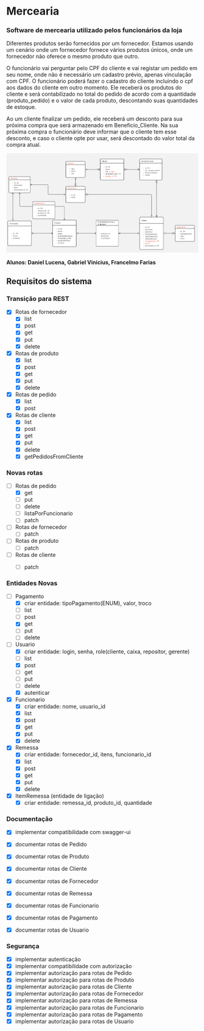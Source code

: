 # Mercearia
### Software de mercearia utilizado pelos funcionários da loja

Diferentes produtos serão fornecidos por um fornecedor. Estamos usando um cenário onde um fornecedor fornece vários produtos únicos, onde um fornecedor não oferece o mesmo produto que outro.

O funcionário vai perguntar pelo CPF do cliente e vai registar um pedido em seu nome, onde não é necessário um cadastro prévio, apenas vinculação com CPF. O funcionário poderá fazer o cadastro do cliente incluindo o cpf aos dados do cliente em outro momento.  Ele receberá os produtos do cliente e será contabilizado no total do pedido de acordo com a quantidade (produto_pedido) e o valor de cada produto, descontando suas quantidades de estoque.

Ao um cliente finalizar um pedido, ele receberá um desconto para sua próxima compra que será armazenado em Beneficio_Cliente. Na sua próxima compra o funcionário deve informar que o cliente tem esse desconto, e caso o cliente opte por usar, será descontado do valor total da compra atual.

![plot](./modelagem2.jpg)

**Alunos: Daniel Lucena, Gabriel Vinicius, Francelmo Farias**

## Requisitos do sistema

### Transição para REST
- [x] Rotas de fornecedor
    - [x] list
    - [x] post
    - [x] get
    - [x] put
    - [x] delete
- [x] Rotas de produto
    - [x] list
    - [x] post
    - [x] get
    - [x] put
    - [x] delete
- [x] Rotas de pedido
    - [x] list
    - [x] post
- [x] Rotas de cliente
    - [x] list
    - [x] post
    - [x] get
    - [x] put
    - [x] delete
    - [x] getPedidosFromCliente

### Novas rotas
- [ ] Rotas de pedido
    - [x] get
    - [ ] put
    - [ ] delete
    - [ ] listaPorFuncionario
    - [ ] patch
- [ ] Rotas de fornecedor
    - [ ] patch
- [ ] Rotas de produto
    - [ ] patch
- [ ] Rotas de cliente
    - [ ] patch


### Entidades Novas
- [ ] Pagamento
    - [x] criar entidade: tipoPagamento(ENUM), valor, troco
    - [ ] list
    - [ ] post
    - [x] get
    - [ ] put
    - [ ] delete
- [ ] Usuario
    - [x] criar entidade: login, senha, role(cliente, caixa, repositor, gerente)
    - [ ] list
    - [x] post
    - [ ] get
    - [ ] put
    - [ ] delete
    - [x] autenticar
- [X] Funcionario
    - [X] criar entidade: nome, usuario_id
    - [X] list
    - [X] post
    - [X] get
    - [X] put
    - [X] delete
- [X] Remessa
    - [x] criar entidade: fornecedor_id, itens, funcionario_id
    - [x] list
    - [x] post
    - [x] get
    - [x] put
    - [x] delete 
- [x] ItemRemessa (entidade de ligação)
    - [x] criar entidade: remessa_id, produto_id, quantidade

### Documentação
- [x] implementar compatibilidade com swagger-ui
- [x] documentar rotas de Pedido
- [x] documentar rotas de Produto
- [x] documentar rotas de Cliente
- [x] documentar rotas de Fornecedor
- [x] documentar rotas de Remessa
- [x] documentar rotas de Funcionario
- [x] documentar rotas de Pagamento
- [x] documentar rotas de Usuario


### Segurança
- [x] implementar autenticação
- [x] implementar compatibilidade com autorização
- [x] implementar autorização para rotas de Pedido
- [x] implementar autorização para rotas de Produto
- [x] implementar autorização para rotas de Cliente
- [x] implementar autorização para rotas de Fornecedor
- [x] implementar autorização para rotas de Remessa
- [x] implementar autorização para rotas de Funcionario
- [x] implementar autorização para rotas de Pagamento
- [x] implementar autorização para rotas de Usuario
